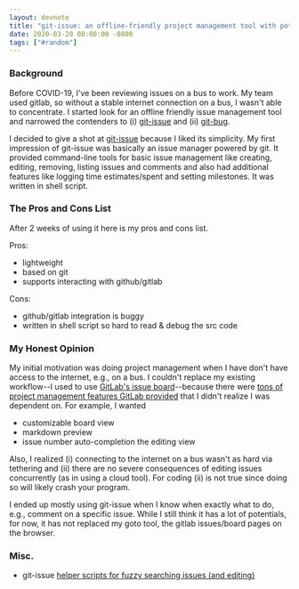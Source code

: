 ```yaml
---
layout: devnote
title: "git-issue: an offline-friendly project management tool with potential"
date: 2020-03-20 00:00:00 -0800
tags: ["#random"]
---
```


### Background

Before COVID-19, I've been reviewing issues on a bus to work. My team used gitlab, so without a stable internet connection on a bus, I wasn't able to concentrate. I started look for an offline friendly issue management tool and narrowed the contenders to (i) [git-issue](https://github.com/dspinellis/git-issue) and (ii) [git-bug](https://github.com/MichaelMure/git-bug).

I decided to give a shot at [git-issue](https://github.com/dspinellis/git-issue) because I liked its simplicity. My first impression of git-issue was basically an issue manager powered by git. It provided command-line tools for basic issue management like creating, editing, removing, listing issues and comments and also had additional features like logging time estimates/spent and setting milestones.
It was written in shell script.

### The Pros and Cons List

After 2 weeks of using it here is my pros and cons list.

Pros:

- lightweight
- based on git
- supports interacting with github/gitlab

Cons:

- github/gitlab integration is buggy
- written in shell script so hard to read & debug the src code

### My Honest Opinion

My initial motivation was doing project management when I have don't have access to the internet, e.g., on a bus. I couldn't replace my existing workflow--I used to use [GitLab's issue board](https://about.gitlab.com/stages-devops-lifecycle/issueboard/)--because there were [tons of project management features GitLab provided](https://docs.gitlab.com/ee/user/project/issues/) that I didn't realize I was dependent on. For example, I wanted

- customizable board view
- markdown preview
- issue number auto-completion the editing view

Also, I realized (i) connecting to the internet on a bus wasn't as hard via tethering and (ii) there are no severe consequences of editing issues concurrently (as in using a cloud tool). For coding (ii) is not true since doing so will likely crash your program.

I ended up mostly using git-issue when I know when exactly what to do, e.g., comment on a specific issue. While I still think it has a lot of potentials, for now, it has not replaced my goto tool, the gitlab issues/board pages on the browser.

### Misc.

- git-issue [helper scripts for fuzzy searching issues (and editing)](https://gist.github.com/mjyc/b33ea80309161328716e59f665dc595f)
